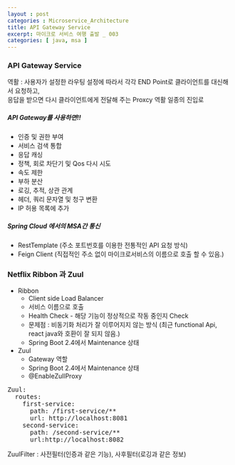 ```yaml
---
layout : post
categories : Microservice_Architecture
title: API Gateway Service
excerpt: 마이크로 서비스 여행 출발 _ 003
categories: [ java, msa ]
---
```



### API Gateway Service
역활 : 사용자가 설정한 라우팅 설정에 따라서 각각 END Point로 클라이언트를 대신해서 요청하고,  
응답을 받으면 다시 클라이언트에게 전달해 주는 Proxcy 역활
일종의 진입로

##### API Gateway를 사용하면!! 
* 인증 및 권한 부여
* 서비스 검색 통합
* 응답 캐싱
* 정책, 회로 차단기 및 Qos 다시 시도
* 속도 제한
* 부하 분산
* 로깅, 추적, 상관 관계
* 헤더, 쿼리 문자열 및 청구 변환
* IP 허용 목록에 추가

##### Spring Cloud 에서의 MSA간 통신
* RestTemplate (주소 포트번호를 이용한 전통적인 API 요청 방식)
* Feign Client (직접적인 주소 없이 마이크로서비스의 이름으로 호출 할 수 있음.)

### Netflix Ribbon 과 Zuul
* Ribbon
  + Client side Load Balancer
  + 서비스 이름으로 호출
  + Health Check - 해당 기능이 정상적으로 작동 중인지 Check 
  + 문제점 : 비동기화 처리가 잘 이루어지지 않는 방식 (최근 functional Api, react java와 호환이 잘 되지 않음.)
  + Spring Boot 2.4에서 Maintenance 상태
* Zuul
  + Gateway 역할
  + Spring Boot 2.4에서 Maintenance 상태
  + @EnableZullProxy
<pre>
Zuul:
  routes:
    first-service:
      path: /first-service/**
      url: http://localhost:8081
    second-service:
      path: /second-service/**
      url:http://localhost:8082
</pre>
ZuulFilter : 사전필터(인증과 같은 기능), 사후필터(로깅과 같은 정보)
